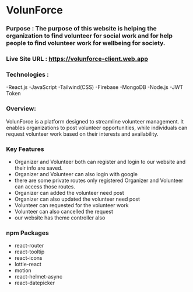 # VolunForce

### Purpose : The purpose of this website is helping the organization to find volunteer for social work and for help people to find volunteer work for wellbeing for society.

### Live Site URL : https://volunforce-client.web.app

### Technologies :
-React.js
-JavaScript
-Tailwind(CSS)
-Firebase
-MongoDB
-Node.js
-JWT Token

### Overview:
VolunForce is a platform designed to streamline volunteer management. It enables organizations to post volunteer opportunities, while individuals can request volunteer work based on their interests and availability.

### Key Features
- Organizer and Volunteer both can register and login to our website and their info are saved.
- Organizer and Volunteer can also login with google
- there are some private routes only registered Organizer and Volunteer can access those routes.
- Organizer can added the volunteer need post
- Organizer can also updated the volunteer need post
- Volunteer can requested for the volunteer work
- Volunteer can also cancelled the request
- our website has theme controller also

### npm Packages
- react-router
- react-tooltip
- react-icons
- lottie-react
- motion
- react-helmet-async
- react-datepicker
